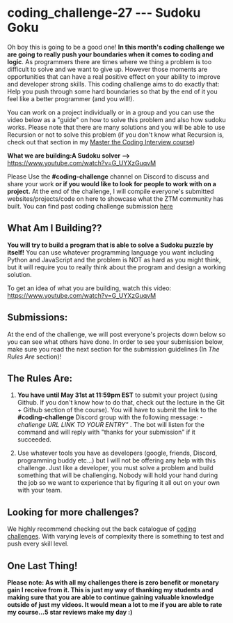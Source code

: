 # coding_challenge-27 --- Sudoku Goku 

Oh boy this is going to be a good one! **In this month's coding challenge we are going to really push your boundaries when it comes to coding and logic**. As programmers there are times where we thing a problem is too difficult to solve and we want to give up. However those moments are opportunities that can have a real positive effect on your ability to improve and developer strong skills. This coding challenge aims to do exactly that: Help you push through some hard boundaries so that by the end of it you feel like a better programmer (and you will!). 

You can work on a project individually or in a group and you can use the video below as a "guide" on how to solve this problem and also how sudoku works. Please note that there are many solutions and you will be able to use Recursion or not to solve this problem (if you don't know what Recursion is, check out that section in my [Master the Coding Interview course](https://zerotomastery.io/promotions))

**What we are building:A Sudoku solver -->** https://www.youtube.com/watch?v=G_UYXzGuqvM


Please Use the **#coding-challenge** channel on Discord to discuss and share your work **or if you would like to look for people to work with on a project.** At the end of the challenge, I will compile everyone's submitted websites/projects/code on here to showcase what the ZTM community has built. You can find past coding challenge submission [here](https://zerotomastery.io/community/coding-challenges/)

## What Am I  Building??
**You will try to build a program that is able to solve a Sudoku puzzle by itself!** You can use whatever programming language you want including Python and JavaScript and the problem is NOT as hard as you might think, but it will require you to really think about the program and design a working solution. 

To get an idea of what you are building, watch this video: https://www.youtube.com/watch?v=G_UYXzGuqvM

## Submissions:
At the end of the challenge, we will post everyone's projects down below so you can see what others have done. In order to see your submission below, make sure you read the next section for the submission guidelines (In *The Rules Are* section)!
  

## The Rules Are:

1. **You have until May 31st at 11:59pm EST** to submit your project (using Github. If you don't know how to do that, check out the lecture in the Git + Github section of the course). You will have to submit the link to the **#coding-challenge** Discord group with the following message:  *-challenge URL LINK TO YOUR ENTRY"* . The bot will listen for the command and will reply with "thanks for your submission" if it succeeded.

2. Use whatever tools you have as developers (google, friends, Discord, programming buddy etc...) but I will not be offering any help with this challenge. Just like a developer, you must solve a problem and build something that will be challenging. Nobody will hold your hand during the job so we want to experience that by figuring it all out on your own with your team. 

## Looking for more challenges?
We highly recommend checking out the back catalogue of [coding challenges](https://zerotomastery.io/community/coding-challenges/?utm_source=github&utm_medium=coding_challenge-25). With varying levels of complexity there is something to test and push every skill level. 

## One Last Thing!

**Please note: As with all my challenges there is zero benefit or monetary gain I receive from it. This is just my way of thanking my students and making sure that you are able to continue gaining valuable knowledge outside of just my videos. It would mean a lot to me if you are able to rate my course...5 star reviews make my day :)**


